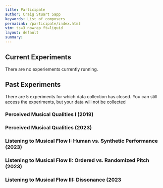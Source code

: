 ```yaml
---
title: Participate
author: Craig Stuart Sapp
keywords: List of composers
permalink: /participate/index.html
vim: ts=3 nowrap ft=liquid
layout: default
summary: 
---
```


## Current Experiments

There are no experiements currently running.

## Past Experiments

There are 5 experiments for which data collection has closed. You can still access the experiments, but your data will not be collected

### Perceived Musical Qualities I (2019)

### Perceived Musical Qualities (2023)

### Listening to Musical Flow I: Human vs. Synthetic Performance (2023)

### Listening to Musical Flow II: Ordered vs. Randomized Pitch (2023)

### Listening to Musical Flow III: Dissonance (2023





